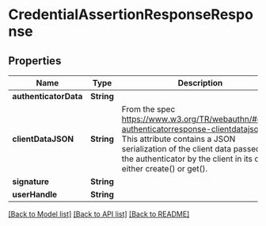 # CredentialAssertionResponseResponse

## Properties
Name | Type | Description | Notes
------------ | ------------- | ------------- | -------------
**authenticatorData** | **String** |  | [optional] 
**clientDataJSON** | **String** | From the spec https://www.w3.org/TR/webauthn/#dom-authenticatorresponse-clientdatajson This attribute contains a JSON serialization of the client data passed to the authenticator by the client in its call to either create() or get(). | [optional] 
**signature** | **String** |  | [optional] 
**userHandle** | **String** |  | [optional] 

[[Back to Model list]](../README.md#documentation-for-models) [[Back to API list]](../README.md#documentation-for-api-endpoints) [[Back to README]](../README.md)


